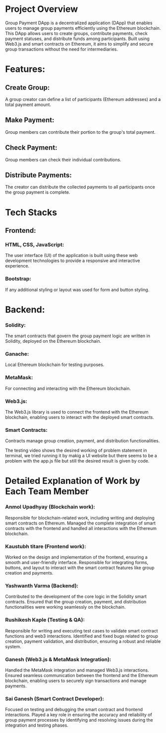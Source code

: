 # Project Overview
Group Payment DApp is a decentralized application (DApp) that enables users to manage group payments efficiently using the Ethereum blockchain. This DApp allows users to create groups, contribute payments, check payment statuses, and distribute funds among participants. Built using Web3.js and smart contracts on Ethereum, it aims to simplify and secure group transactions without the need for intermediaries.

# Features:
## Create Group:
A group creator can define a list of participants (Ethereum addresses) and a total payment amount.
## Make Payment:
Group members can contribute their portion to the group's total payment.
## Check Payment:
Group members can check their individual contributions.
## Distribute Payments:
The creator can distribute the collected payments to all participants once the group payment is complete.

# Tech Stacks

## Frontend:
### HTML, CSS, JavaScript: 
The user interface (UI) of the application is built using these web development technologies to provide a responsive and interactive experience.
### Bootstrap: 
If any additional styling or layout was used for form and button styling.

# Backend:
### Solidity: 
The smart contracts that govern the group payment logic are written in Solidity, deployed on the Ethereum blockchain.
### Ganache: 
Local Ethereum blockchain for testing purposes.
### MetaMask:
For connecting and interacting with the Ethereum blockchain.
### Web3.js:
The Web3.js library is used to connect the frontend with the Ethereum blockchain, enabling users to interact with the deployed smart contracts.
### Smart Contracts:
Contracts manage group creation, payment, and distribution functionalities.

The testing video shows the desired working of problem statement in terminal, we tried running it by makig a UI website but there seems to be a problem with the app.js file but still the desired result is given by code.

# Detailed Explanation of Work by Each Team Member
### Anmol Upadhyay (Blockchain work):
Responsible for blockchain-related work, including writing and deploying smart contracts on Ethereum. Managed the complete integration of smart contracts with the frontend and handled all interactions with the Ethereum blockchain.

### Kaustubh titare (Frontend work):
Worked on the design and implementation of the frontend, ensuring a smooth and user-friendly interface. Responsible for integrating forms, buttons, and layout to interact with the smart contract features like group creation and payments.

### Yashwanth Varma (Backend):
Contributed to the development of the core logic in the Solidity smart contracts. Ensured that the group creation, payment, and distribution functionalities were working seamlessly on the blockchain.

### Rushikesh Kaple (Testing & QA):
Responsible for writing and executing test cases to validate smart contract functions and web3 interactions. Identified and fixed bugs related to group creation, payment validation, and distribution, ensuring a robust and reliable system.

### Ganesh (Web3.js & MetaMask Integration):
Handled the MetaMask integration and managed Web3.js interactions. Ensured seamless communication between the frontend and the Ethereum blockchain, enabling users to securely sign transactions and manage payments.

### Sai Ganesh (Smart Contract Developer):
Focused on testing and debugging the smart contract and frontend interactions. Played a key role in ensuring the accuracy and reliability of group payment processes by identifying and resolving issues during the integration and testing phases.

